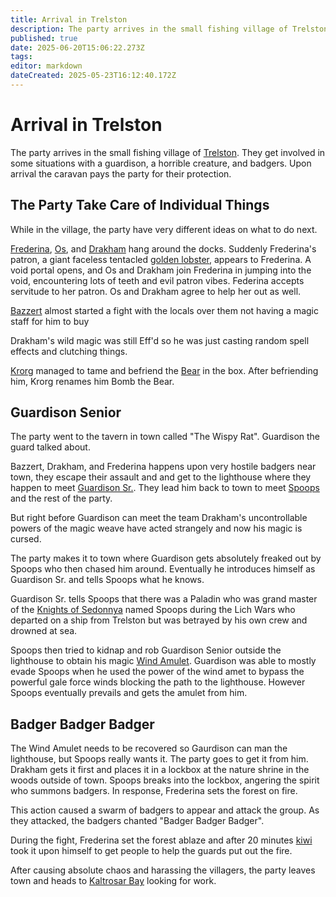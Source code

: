 ```yaml
---
title: Arrival in Trelston
description: The party arrives in the small fishing village of Trelston
published: true
date: 2025-06-20T15:06:22.273Z
tags: 
editor: markdown
dateCreated: 2025-05-23T16:12:40.172Z
---
```


# Arrival in Trelston
The party arrives in the small fishing village of [Trelston](/locations/Mardun/Trelston). They get involved in some situations with a guardison, a horrible creature, and badgers. Upon arrival the caravan pays the party for their protection.

## The Party Take Care of Individual Things
While in the village, the party have very different ideas on what to do next. 

[Frederina](/characters/Frederina), [Os](/characters/os), and [Drakham](/characters/drakham) hang around the docks. Suddenly Frederina's patron, a giant faceless tentacled [golden lobster](/characters/The-Emperor), appears to Frederina. A void portal opens, and Os and Drakham join Frederina in jumping into the void, encountering lots of teeth and evil patron vibes. Federina accepts servitude to her patron. Os and Drakham agree to help her out as well.

[Bazzert](/characters/bazzert) almost started a fight with the locals over them not having a magic staff for him to buy

Drakham's wild magic was still Eff'd so he was just casting random spell effects and clutching things.

[Krorg](/characters/krorg) managed to tame and befriend the [Bear](/characters/Bomb-the-Bear) in the box. After befriending him, Krorg renames him Bomb the Bear.

## Guardison Senior
The party went to the tavern in town called "The Wispy Rat". Guardison the guard talked about.

Bazzert, Drakham, and Frederina happens upon very hostile badgers near town, they escape their assault and and get to the lighthouse where they happen to meet [Guardison Sr.](/characters/guardison-senior). They lead him back to town to meet [Spoops](/characters/spoops) and the rest of the party.

But right before Guardison can meet the team Drakham's uncontrollable powers of the magic weave have acted strangely and now his magic is cursed.

The party makes it to town where Guardison gets absolutely freaked out by Spoops who then chased him around. Eventually he introduces himself as Guardison Sr. and tells Spoops what he knows.

Guardison Sr. tells Spoops that there was a Paladin who was grand master of the [Knights of Sedonnya](/organizations/knights-of-sedonnya) named Spoops during the Lich Wars who departed on a ship from Trelston but was betrayed by his own crew and drowned at sea.

Spoops then tried to kidnap and rob Guardison Senior outside the lighthouse to obtain his magic [Wind Amulet](/items/Wind-Amulet). Guardison was able to mostly evade Spoops when he used the power of the wind amet to bypass the powerful gale force winds blocking the path to the lighthouse. However Spoops eventually prevails and gets the amulet from him. 


## Badger Badger Badger
The Wind Amulet needs to be recovered so Gaurdison can man the lighthouse, but Spoops really wants it. The party goes to get it from him. Drakham gets it first and places it in a lockbox at the nature shrine in the woods outside of town. Spoops breaks into the lockbox, angering the spirit who summons badgers. In response, Frederina sets the forest on fire.

This action caused a swarm of badgers to appear and attack the group. As they attacked, the badgers chanted "Badger Badger Badger".

During the fight, Frederina set the forest ablaze and after 20 minutes [kiwi](/characters/Kiwi) took it upon himself to get people to help the guards put out the fire. 

After causing absolute chaos and harassing the villagers, the party leaves town and heads to [Kaltrosar Bay](/locations/Mardun/Kaltrosar) looking for work.